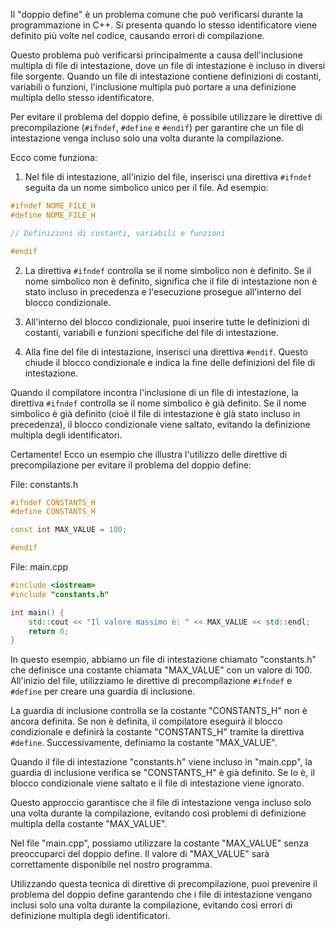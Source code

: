 Il "doppio define" è un problema comune che può verificarsi durante la programmazione in C++. Si presenta quando lo stesso identificatore viene definito più volte nel codice, causando errori di compilazione.

Questo problema può verificarsi principalmente a causa dell'inclusione multipla di file di intestazione, dove un file di intestazione è incluso in diversi file sorgente. Quando un file di intestazione contiene definizioni di costanti, variabili o funzioni, l'inclusione multipla può portare a una definizione multipla dello stesso identificatore.

Per evitare il problema del doppio define, è possibile utilizzare le direttive di precompilazione (`#ifndef`, `#define` e `#endif`) per garantire che un file di intestazione venga incluso solo una volta durante la compilazione.

Ecco come funziona:

1. Nel file di intestazione, all'inizio del file, inserisci una direttiva `#ifndef` seguita da un nome simbolico unico per il file. Ad esempio:

```cpp
#ifndef NOME_FILE_H
#define NOME_FILE_H

// Definizioni di costanti, variabili e funzioni

#endif
```

2. La direttiva `#ifndef` controlla se il nome simbolico non è definito. Se il nome simbolico non è definito, significa che il file di intestazione non è stato incluso in precedenza e l'esecuzione prosegue all'interno del blocco condizionale.

3. All'interno del blocco condizionale, puoi inserire tutte le definizioni di costanti, variabili e funzioni specifiche del file di intestazione.

4. Alla fine del file di intestazione, inserisci una direttiva `#endif`. Questo chiude il blocco condizionale e indica la fine delle definizioni del file di intestazione.

Quando il compilatore incontra l'inclusione di un file di intestazione, la direttiva `#ifndef` controlla se il nome simbolico è già definito. Se il nome simbolico è già definito (cioè il file di intestazione è già stato incluso in precedenza), il blocco condizionale viene saltato, evitando la definizione multipla degli identificatori.

Certamente! Ecco un esempio che illustra l'utilizzo delle direttive di precompilazione per evitare il problema del doppio define:

File: constants.h
```cpp
#ifndef CONSTANTS_H
#define CONSTANTS_H

const int MAX_VALUE = 100;

#endif
```

File: main.cpp
```cpp
#include <iostream>
#include "constants.h"

int main() {
    std::cout << "Il valore massimo è: " << MAX_VALUE << std::endl;
    return 0;
}
```

In questo esempio, abbiamo un file di intestazione chiamato "constants.h" che definisce una costante chiamata "MAX_VALUE" con un valore di 100. All'inizio del file, utilizziamo le direttive di precompilazione `#ifndef` e `#define` per creare una guardia di inclusione. 

La guardia di inclusione controlla se la costante "CONSTANTS_H" non è ancora definita. Se non è definita, il compilatore eseguirà il blocco condizionale e definirà la costante "CONSTANTS_H" tramite la direttiva `#define`. Successivamente, definiamo la costante "MAX_VALUE".

Quando il file di intestazione "constants.h" viene incluso in "main.cpp", la guardia di inclusione verifica se "CONSTANTS_H" è già definito. Se lo è, il blocco condizionale viene saltato e il file di intestazione viene ignorato.

Questo approccio garantisce che il file di intestazione venga incluso solo una volta durante la compilazione, evitando così problemi di definizione multipla della costante "MAX_VALUE".

Nel file "main.cpp", possiamo utilizzare la costante "MAX_VALUE" senza preoccuparci del doppio define. Il valore di "MAX_VALUE" sarà correttamente disponibile nel nostro programma.

Utilizzando questa tecnica di direttive di precompilazione, puoi prevenire il problema del doppio define garantendo che i file di intestazione vengano inclusi solo una volta durante la compilazione, evitando così errori di definizione multipla degli identificatori.